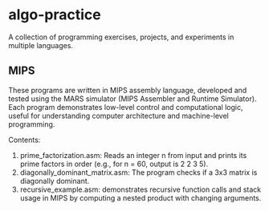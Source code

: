 # algo-practice
A collection of programming exercises, projects, and experiments in multiple languages.

## MIPS
These programs are written in MIPS assembly language, developed and tested using the MARS simulator (MIPS Assembler and Runtime Simulator). Each program demonstrates low-level control and computational logic, useful for understanding computer architecture and machine-level programming.

Contents:
1) prime_factorization.asm: Reads an integer n from input and prints its prime factors in order (e.g., for n = 60, output is 2 2 3 5).
2) diagonally_dominant_matrix.asm: The program checks if a 3x3 matrix is diagonally dominant.
3) recursive_example.asm: demonstrates recursive function calls and stack usage in MIPS by computing a nested product with changing arguments.
